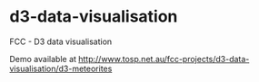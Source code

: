 # d3-data-visualisation
FCC - D3 data visualisation

Demo available at http://www.tosp.net.au/fcc-projects/d3-data-visualisation/d3-meteorites
